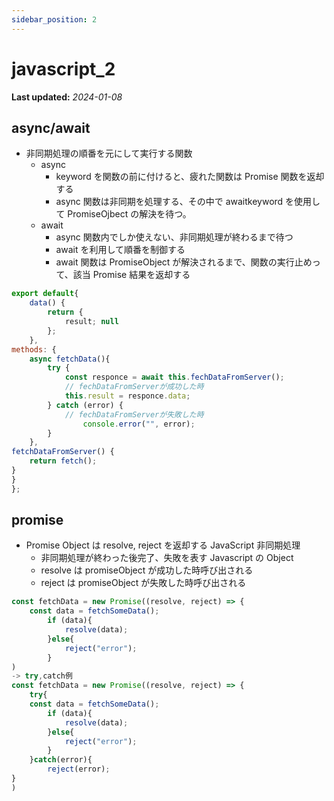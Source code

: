 ```yaml
---
sidebar_position: 2
---
```


# javascript_2

**Last updated:** _2024-01-08_

## async/await

- 非同期処理の順番を元にして実行する関数
  - async
    - keyword を関数の前に付けると、疲れた関数は Promise 関数を返却する
    - async 関数は非同期を処理する、その中で awaitkeyword を使用して PromiseOjbect の解決を待つ。
  - await
    - async 関数内でしか使えない、非同期処理が終わるまで待つ
    - await を利用して順番を制御する
    - await 関数は PromiseObject が解決されるまで、関数の実行止めって、該当 Promise 結果を返却する

```javascript
export default{
	data() {
		return {
			result; null
		};
	},
methods: {
	async fetchData(){
		try {
			const responce = await this.fechDataFromServer();
			// fechDataFromServerが成功した時
			this.result = responce.data;
		} catch (error) {
			// fechDataFromServerが失敗した時
				console.error("", error);
		}
	},
fetchDataFromServer() {
	return fetch();
}
}
};
```

## promise

- Promise Object は resolve, reject を返却する JavaScript 非同期処理
  - 非同期処理が終わった後完了、失敗を表す Javascript の Object
  - resolve は promiseObject が成功した時呼び出される
  - reject は promiseObject が失敗した時呼び出される

```javascript
const fetchData = new Promise((resolve, reject) => {
	const data = fetchSomeData();
		if (data){
			resolve(data);
		}else{
			reject("error");
		}
)
-> try,catch例
const fetchData = new Promise((resolve, reject) => {
	try{
	const data = fetchSomeData();
		if (data){
			resolve(data);
		}else{
			reject("error");
		}
	}catch(error){
		reject(error);
}
)
```
